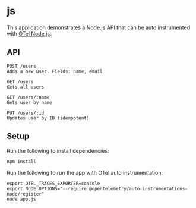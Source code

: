 # js
This application demonstrates a Node.js API that can be auto instrumented with [OTel Node.js](https://opentelemetry.io/docs/instrumentation/js/getting-started/nodejs/).

## API
```
POST /users 
Adds a new user. Fields: name, email
```

```
GET /users 
Gets all users
```

```
GET /users/:name
Gets user by name
```

```
PUT /users/:id
Updates user by ID (idempotent)
```

## Setup
Run the following to install dependencies:
```
npm install
```

Run the following to run the app with OTel auto instrumentation:
```
export OTEL_TRACES_EXPORTER=console
export NODE_OPTIONS="--require @opentelemetry/auto-instrumentations-node/register"
node app.js

```
